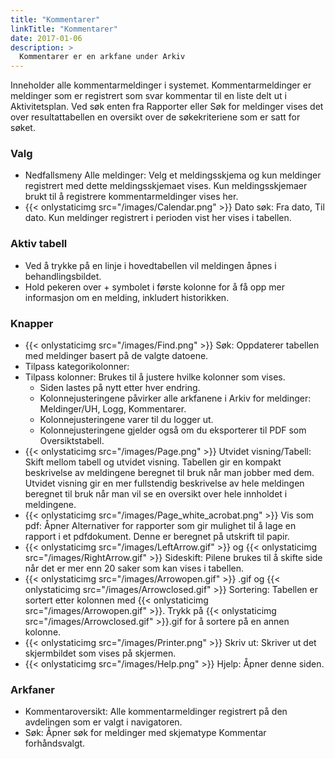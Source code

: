 ```yaml
---
title: "Kommentarer"
linkTitle: "Kommentarer"
date: 2017-01-06
description: >
  Kommentarer er en arkfane under Arkiv
---
```

Inneholder alle kommentarmeldinger i systemet. Kommentarmeldinger er meldinger som er registrert som svar kommentar til en liste delt ut i Aktivitetsplan. Ved søk enten fra Rapporter eller Søk for meldinger vises det over resultattabellen en oversikt over de søkekriteriene som er satt for søket.

### Valg

- Nedfallsmeny Alle meldinger: Velg et meldingsskjema og kun meldinger registrert med dette meldingsskjemaet vises. Kun meldingsskjemaer brukt til å registrere kommentarmeldinger vises her.
- {{< onlystaticimg src="/images/Calendar.png" >}} Dato søk: Fra dato, Til dato. Kun meldinger registrert i perioden vist her vises i tabellen.

### Aktiv tabell

- Ved å trykke på en linje i hovedtabellen vil meldingen åpnes i behandlingsbildet.
- Hold pekeren over + symbolet i første kolonne for å få opp mer informasjon om en melding, inkludert historikken.

### Knapper

- {{< onlystaticimg src="/images/Find.png" >}} Søk: Oppdaterer tabellen med meldinger basert på de valgte datoene.
- Tilpass kategorikolonner:
- Tilpass kolonner: Brukes til å justere hvilke kolonner som vises.
  - Siden lastes på nytt etter hver endring.
  - Kolonnejusteringene påvirker alle arkfanene i Arkiv for meldinger: Meldinger/UH, Logg, Kommentarer.
  - Kolonnejusteringene varer til du logger ut.
  - Kolonnejusteringene gjelder også om du eksporterer til PDF som Oversiktstabell.
- {{< onlystaticimg src="/images/Page.png" >}} Utvidet visning/Tabell: Skift mellom tabell og utvidet visning. Tabellen gir en kompakt beskrivelse av meldingene beregnet til bruk når man jobber med dem. Utvidet visning gir en mer fullstendig beskrivelse av hele meldingen beregnet til bruk når man vil se en oversikt over hele innholdet i meldingene.
- {{< onlystaticimg src="/images/Page_white_acrobat.png" >}} Vis som pdf: Åpner Alternativer for rapporter som gir mulighet til å lage en rapport i et pdfdokument. Denne er beregnet på utskrift til papir.
- {{< onlystaticimg src="/images/LeftArrow.gif" >}} og {{< onlystaticimg src="/images/RightArrow.gif" >}} Sideskift: Pilene brukes til å skifte side når det er mer enn 20 saker som kan vises i tabellen.
- {{< onlystaticimg src="/images/Arrowopen.gif" >}} .gif og {{< onlystaticimg src="/images/Arrowclosed.gif" >}} Sortering: Tabellen er sortert etter kolonnen med {{< onlystaticimg src="/images/Arrowopen.gif" >}}. Trykk på {{< onlystaticimg src="/images/Arrowclosed.gif" >}}.gif for å sortere på en annen kolonne.
- {{< onlystaticimg src="/images/Printer.png" >}} Skriv ut: Skriver ut det skjermbildet som vises på skjermen.
- {{< onlystaticimg src="/images/Help.png" >}} Hjelp: Åpner denne siden.

### Arkfaner

- Kommentaroversikt: Alle kommentarmeldinger registrert på den avdelingen som er valgt i navigatoren.
- Søk: Åpner søk for meldinger med skjematype Kommentar forhåndsvalgt.
